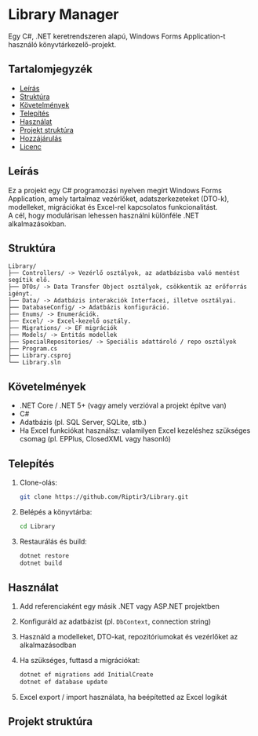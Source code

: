 # Library Manager

Egy C#, .NET keretrendszeren alapú, Windows Forms Application-t használó könyvtárkezelő-projekt.

## Tartalomjegyzék

- [Leírás](#leírás)  
- [Struktúra](#struktúra)  
- [Követelmények](#követelmények)  
- [Telepítés](#telepítés)  
- [Használat](#használat)  
- [Projekt struktúra](#projekt-struktúra)  
- [Hozzájárulás](#hozzájárulás)  
- [Licenc](#licenc)

## Leírás

Ez a projekt egy C# programozási nyelven megírt Windows Forms Application, amely tartalmaz vezérlőket, adatszerkezeteket (DTO-k), modelleket, migrációkat és Excel-rel kapcsolatos funkcionalitást.  
A cél, hogy modulárisan lehessen használni különféle .NET alkalmazásokban.

## Struktúra

```
Library/
├── Controllers/ -> Vezérlő osztályok, az adatbázisba való mentést segítik elő. 
├── DTOs/ -> Data Transfer Object osztályok, csökkentik az erőforrás igényt.
├── Data/ -> Adatbázis interakciók Interfacei, illetve osztályai.
├── DatabaseConfig/ -> Adatbázis konfiguráció.
├── Enums/ -> Enumerációk.
├── Excel/ -> Excel-kezelő osztály.
├── Migrations/ -> EF migrációk
├── Models/ -> Entitás modellek
├── SpecialRepositories/ -> Speciális adattároló / repo osztályok
├── Program.cs
├── Library.csproj
└── Library.sln
```

## Követelmények

- .NET Core / .NET 5+ (vagy amely verzióval a projekt építve van)  
- C#  
- Adatbázis (pl. SQL Server, SQLite, stb.)  
- Ha Excel funkciókat használsz: valamilyen Excel kezeléshez szükséges csomag (pl. EPPlus, ClosedXML vagy hasonló)

## Telepítés

1. Clone-olás:
    ```bash
    git clone https://github.com/Riptir3/Library.git
    ```
2. Belépés a könyvtárba:
    ```bash
    cd Library
    ```
3. Restaurálás és build:
    ```bash
    dotnet restore
    dotnet build
    ```

## Használat

1. Add referenciaként egy másik .NET vagy ASP.NET projektben  
2. Konfiguráld az adatbázist (pl. `DbContext`, connection string)  
3. Használd a modelleket, DTO-kat, repozitóriumokat és vezérlőket az alkalmazásodban  
4. Ha szükséges, futtasd a migrációkat:
    ```bash
    dotnet ef migrations add InitialCreate
    dotnet ef database update
    ```

5. Excel export / import használata, ha beépítetted az Excel logikát

## Projekt struktúra

